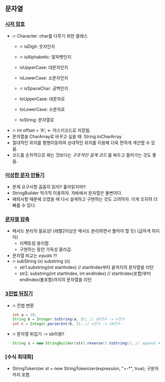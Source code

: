 ## 문자열
### [시저 암호](프로그래머스/1/12926. 시저 암호)
- 🔥 Character: char를 다루기 위한 클래스
    - 🔥 isDigit: 숫자인지
    - 🔥 isAlphabetic: 알파벳인지
    - isUpperCase: 대문자인지
    - isLowerCase: 소문자인지
    - 🔥 isSpaceChar: 공백인지
 
    - toUpperCase: 대문자로
    - toLowerCase: 소문자로
    - toString: 문자열로
- 🔥 int offset = 'A'; <- 아스키코드로 저장됨.
- 문자열을 CharArray로 바꾸고 싶을 때: String.toCharArray
- 절대적인 위치를 평행이동하여 상대적인 위치를 이용해 더욱 편하게 계산할 수 있음.
- 코드를 순차적으로 짜는 것보다는 _구조적인 설계 코드_ 를 짜두고 들어가는 것도 좋음.

### [이상한 문자 만들기](프로그래머스/1/12930. 이상한 문자 만들기)
- 문제 요구사항 꼼꼼히 읽자!! 훑어읽지마!!
- StringBuilder 적극적 이용하자. 자바에서 문자열은 불변이다.
- 예외사항 때문에 꼬였을 때 다시 설계하고 구현하는 것도 고려하자. 이게 오히려 더 빠를 수 있다.

### [문자열 압축](프로그래머스/2/60057. 문자열 압축)
- 메서드 분리의 필요성! (레벨2이상은 메서드 분리하면서 풀어야 할 듯) (급하게 하지마)
    - 리팩토링 용이함.
    - 구현하는 동안 가독성 올라감.
- 문자열 비교는 _equals_ !!!
- 🔥 subString (x) substring (o)
  - str1.substring(int startIndex) // startIndex부터 끝까지의 문자열을 리턴
  - str2. substring(int startIndex, int endIndex) // startIndex(포함)부터 endIndex(불포함)까지의 문자열을 리턴

### [3진법 뒤집기](프로그래머스/Lv.1/68935. 3진법 뒤집기)
- 🔥 진법 변환
    ```java
    int a = 10;
    String b = Integer.toString(a, 3); // 10진수 -> n진수
    int c = Integer.parserInt(b, 3); // n진수 -> 10진수
    ```
- 🔥 문자열 뒤집기 -> sb이용!! 
    ```java
    String s = new StringBuilder(str).reverse().toString(); // append 써도 됨.
    ```

### [수식 최대화]
- StringTokenizer st = new StringTokenizer(expression, "+-*", true); 구분자까지 포함.